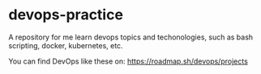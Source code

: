 # devops-practice
A repository for me learn devops topics and techonologies, such as bash scripting, docker, kubernetes, etc.

You can find DevOps like these on: https://roadmap.sh/devops/projects
